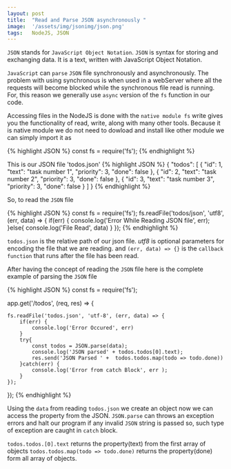 ```yaml
---
layout: post
title:  "Read and Parse JSON asynchronously "
image:  '/assets/img/jsonimg/json.png'
tags:   NodeJS, JSON
---
```


`JSON` stands for `JavaScript Object Notation`. `JSON` is syntax for storing and exchanging data. It is a text, written with JavaScript Object Notation. 

`JavaScript` can `parse` `JSON` file  synchronously and asynchronously. The problem with using synchronous is when used in a webServer where all the requests will become blocked while the synchronous file read is running. For, this reason we generally use `async` version of the `fs` function in our code. 

Accessing files in the NodeJS is done with the `native module fs` write gives you the functionality of read, write, along with many other tools. Because it is native module we do not need to dowload and install like other module we can simply import it as

{% highlight JSON %}
const fs  = require('fs');
{% endhighlight %}

This is our JSON file 'todos.json'
{% highlight JSON %}
   {
    "todos": [
        {
            "id": 1,
            "text": "task number 1",
            "priority": 3,
            "done": false
        },
        {
            "id": 2,
            "text": "task number 2",
            "priority": 3,
            "done": false
        },
        {
            "id": 3,
            "text": "task number 3",
            "priority": 3,
            "done": false
        } 
    ]
}
{% endhighlight %}

So, to read the `JSON` file 

{% highlight JSON %}
const fs  = require('fs');
    fs.readFile('todos/json', 'utf8', (err, data) => {
        if(err) {
            console.log('Error While Reading JSON file', err);
        }else{
            console.log('File Read', data)
        }
    });
{% endhighlight %}

`todos.json` is the relative path of our json file. _utf8_ is optional parameters for encoding the file that we are reading. and `(err, data) => {}` is the `callback function` that runs after the file has been read.

After having the concept of reading the `JSON` file here is the complete example of parsing the `JSON` file

{% highlight JSON %}
const fs = require('fs');

app.get('/todos', (req, res) => {

    fs.readFile('todos.json', 'utf-8', (err, data) => {
        if(err) {
            console.log('Error Occured', err)
        }
        try{
            const todos = JSON.parse(data);
            console.log('JSON parsed' + todos.todos[0].text);
            res.send('JSON Parsed ' +  todos.todos.map(todo => todo.done))
        }catch(err) {
            console.log('Error from catch Block', err );
        }
    });
});
{% endhighlight %}

Using the `data` from reading `todos.json` we create an object now we can access the property from the JSON. `JSON.parse` can throws an exception errors and halt our program if any invalid `JSON` string is passed so, such type of exception are caught in `catch` block. 

`todos.todos.[0].text` returns the property(text) from the first array of objects
`todos.todos.map(todo => todo.done)` returns the property(done) form all array of objects.


